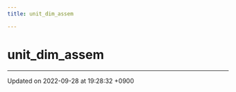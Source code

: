 ```yaml
---
title: unit_dim_assem

---
```


# unit_dim_assem








-------------------------------

Updated on 2022-09-28 at 19:28:32 +0900